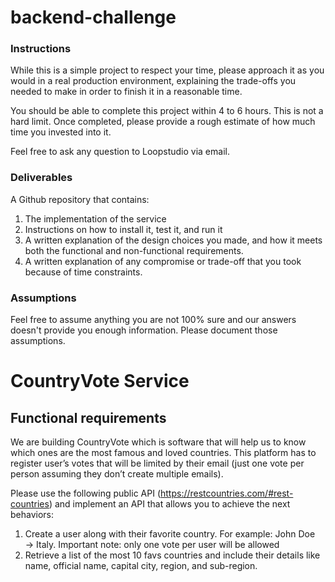# backend-challenge

### Instructions

While this is a simple project to respect your time, please approach it as you would in a real production environment, explaining the trade-offs you needed to make in order to finish it in a reasonable time. 

You should be able to complete this project within 4 to 6 hours. This is not a hard limit. Once completed, please provide a rough estimate of how much time you invested into it. 

Feel free to ask any question to Loopstudio via email. 

### Deliverables

A Github repository that contains:

1. The implementation of the service
2. Instructions on how to install it, test it, and run it
3. A written explanation of the design choices you made, and how it meets both the functional and non-functional requirements.
4. A written explanation of any compromise or trade-off that you took because of time constraints.

### Assumptions

Feel free to assume anything you are not 100% sure and our answers doesn't provide you enough information. Please document those assumptions. 

# CountryVote Service

## Functional requirements

We are building CountryVote which is software that will help us to know which ones are the most famous and loved countries. This platform has to register user’s votes that will be limited by their email (just one vote per person assuming they don’t create multiple emails).

Please use the following public API (https://restcountries.com/#rest-countries) and implement an API that allows you to achieve the next behaviors:

1. Create a user along with their favorite country. For example: John Doe → Italy. Important note: only one vote per user will be allowed
2. Retrieve a list of the most 10 favs countries and include their details like name, official name, capital city, region, and sub-region.
